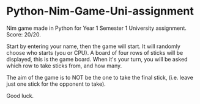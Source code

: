 # Python-Nim-Game-Uni-assignment
Nim game made in Python for Year 1 Semester 1 University assignment. Score: 20/20.

Start by entering your name, then the game will start. It will randomly choose who starts (you or CPU). A board of four rows of sticks will be displayed, this is the game board.
When it's your turn, you will be asked which row to take sticks from, and how many.

The aim of the game is to NOT be the one to take the final stick, (i.e. leave just one stick for the opponent to take).

Good luck.
